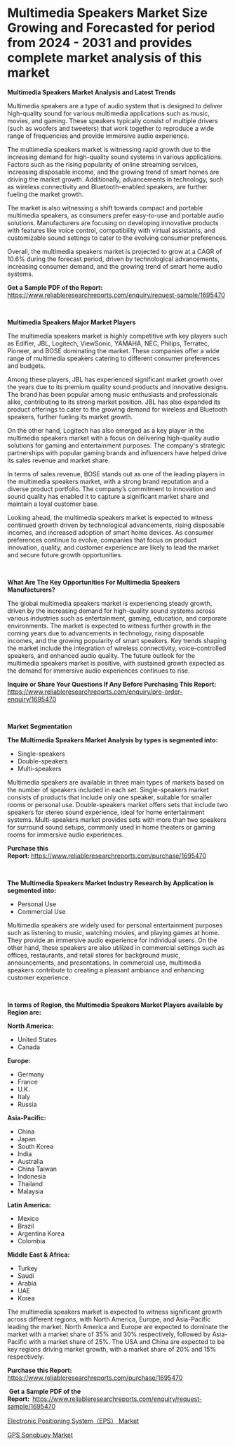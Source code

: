 <p><h1>Multimedia Speakers Market Size Growing and Forecasted for period from 2024 - 2031 and provides complete market analysis of this market</h1></p><p><strong>Multimedia Speakers Market Analysis and Latest Trends</strong></p>
<p><p>Multimedia speakers are a type of audio system that is designed to deliver high-quality sound for various multimedia applications such as music, movies, and gaming. These speakers typically consist of multiple drivers (such as woofers and tweeters) that work together to reproduce a wide range of frequencies and provide immersive audio experience.</p><p>The multimedia speakers market is witnessing rapid growth due to the increasing demand for high-quality sound systems in various applications. Factors such as the rising popularity of online streaming services, increasing disposable income, and the growing trend of smart homes are driving the market growth. Additionally, advancements in technology, such as wireless connectivity and Bluetooth-enabled speakers, are further fueling the market growth.</p><p>The market is also witnessing a shift towards compact and portable multimedia speakers, as consumers prefer easy-to-use and portable audio solutions. Manufacturers are focusing on developing innovative products with features like voice control, compatibility with virtual assistants, and customizable sound settings to cater to the evolving consumer preferences.</p><p>Overall, the multimedia speakers market is projected to grow at a CAGR of 10.6% during the forecast period, driven by technological advancements, increasing consumer demand, and the growing trend of smart home audio systems.</p></p>
<p><strong>Get a Sample PDF of the Report:&nbsp;</strong> <a href="https://www.reliableresearchreports.com/enquiry/request-sample/1695470">https://www.reliableresearchreports.com/enquiry/request-sample/1695470</a></p>
<p>&nbsp;</p>
<p><strong>Multimedia Speakers Major Market Players</strong></p>
<p><p>The multimedia speakers market is highly competitive with key players such as Edifier, JBL, Logitech, ViewSonic, YAMAHA, NEC, Philips, Terratec, Pioneer, and BOSE dominating the market. These companies offer a wide range of multimedia speakers catering to different consumer preferences and budgets.</p><p>Among these players, JBL has experienced significant market growth over the years due to its premium quality sound products and innovative designs. The brand has been popular among music enthusiasts and professionals alike, contributing to its strong market position. JBL has also expanded its product offerings to cater to the growing demand for wireless and Bluetooth speakers, further fueling its market growth.</p><p>On the other hand, Logitech has also emerged as a key player in the multimedia speakers market with a focus on delivering high-quality audio solutions for gaming and entertainment purposes. The company's strategic partnerships with popular gaming brands and influencers have helped drive its sales revenue and market share.</p><p>In terms of sales revenue, BOSE stands out as one of the leading players in the multimedia speakers market, with a strong brand reputation and a diverse product portfolio. The company’s commitment to innovation and sound quality has enabled it to capture a significant market share and maintain a loyal customer base.</p><p>Looking ahead, the multimedia speakers market is expected to witness continued growth driven by technological advancements, rising disposable incomes, and increased adoption of smart home devices. As consumer preferences continue to evolve, companies that focus on product innovation, quality, and customer experience are likely to lead the market and secure future growth opportunities.</p></p>
<p>&nbsp;</p>
<p><strong>What Are The Key Opportunities For Multimedia Speakers Manufacturers?</strong></p>
<p><p>The global multimedia speakers market is experiencing steady growth, driven by the increasing demand for high-quality sound systems across various industries such as entertainment, gaming, education, and corporate environments. The market is expected to witness further growth in the coming years due to advancements in technology, rising disposable incomes, and the growing popularity of smart speakers. Key trends shaping the market include the integration of wireless connectivity, voice-controlled speakers, and enhanced audio quality. The future outlook for the multimedia speakers market is positive, with sustained growth expected as the demand for immersive audio experiences continues to rise.</p></p>
<p><strong>Inquire or Share Your Questions If Any Before Purchasing This Report:</strong> <a href="https://www.reliableresearchreports.com/enquiry/pre-order-enquiry/1695470">https://www.reliableresearchreports.com/enquiry/pre-order-enquiry/1695470</a></p>
<p>&nbsp;</p>
<p><strong>Market Segmentation</strong></p>
<p><strong>The Multimedia Speakers Market Analysis by types is segmented into:</strong></p>
<p><ul><li>Single-speakers</li><li>Double-speakers</li><li>Multi-speakers</li></ul></p>
<p><p>Multimedia speakers are available in three main types of markets based on the number of speakers included in each set. Single-speakers market consists of products that include only one speaker, suitable for smaller rooms or personal use. Double-speakers market offers sets that include two speakers for stereo sound experience, ideal for home entertainment systems. Multi-speakers market provides sets with more than two speakers for surround sound setups, commonly used in home theaters or gaming rooms for immersive audio experiences.</p></p>
<p><strong>Purchase this Report:&nbsp;</strong><a href="https://www.reliableresearchreports.com/purchase/1695470">https://www.reliableresearchreports.com/purchase/1695470</a></p>
<p>&nbsp;</p>
<p><strong>The Multimedia Speakers Market Industry Research by Application is segmented into:</strong></p>
<p><ul><li>Personal Use</li><li>Commercial Use</li></ul></p>
<p><p>Multimedia speakers are widely used for personal entertainment purposes such as listening to music, watching movies, and playing games at home. They provide an immersive audio experience for individual users. On the other hand, these speakers are also utilized in commercial settings such as offices, restaurants, and retail stores for background music, announcements, and presentations. In commercial use, multimedia speakers contribute to creating a pleasant ambiance and enhancing customer experience.</p></p>
<p>&nbsp;</p>
<p><strong>In terms of Region, the Multimedia Speakers Market Players available by Region are:</strong></p>
<p>
    <p> <strong> North America: </strong>
        <ul>
            <li>United States</li>
            <li>Canada</li>
        </ul>
        </p> 
    <p> <strong> Europe: </strong>
        <ul>
            <li>Germany</li>
            <li>France</li>
            <li>U.K.</li>
            <li>Italy</li>
            <li>Russia</li>
        </ul>
        </p> 
    <p> <strong> Asia-Pacific: </strong>
        <ul>
            <li>China</li>
            <li>Japan</li>
            <li>South Korea</li>
            <li>India</li>
            <li>Australia</li>
            <li>China Taiwan</li>
            <li>Indonesia</li>
            <li>Thailand</li>
            <li>Malaysia</li>
        </ul>
        </p> 
    <p> <strong> Latin America: </strong>
        <ul>
            <li>Mexico</li>
            <li>Brazil</li>
            <li>Argentina Korea</li>
            <li>Colombia</li>
        </ul>
        </p> 
    <p> <strong> Middle East & Africa: </strong>
        <ul>
            <li>Turkey</li>
            <li>Saudi</li>
            <li>Arabia</li>
            <li>UAE</li>
            <li>Korea</li>
        </ul>
    </p>
    </p>
<p><p>The multimedia speakers market is expected to witness significant growth across different regions, with North America, Europe, and Asia-Pacific leading the market. North America and Europe are expected to dominate the market with a market share of 35% and 30% respectively, followed by Asia-Pacific with a market share of 25%. The USA and China are expected to be key regions driving market growth, with a market share of 20% and 15% respectively.</p></p>
<p><strong>Purchase this Report: </strong><a href="https://www.reliableresearchreports.com/purchase/1695470">https://www.reliableresearchreports.com/purchase/1695470</a></p>
<p>&nbsp;<strong>Get a Sample PDF of the Report:&nbsp;&nbsp;</strong><a href="https://www.reliableresearchreports.com/enquiry/request-sample/1695470">https://www.reliableresearchreports.com/enquiry/request-sample/1695470</a></p>
<p><strong></strong></p>
<p><p><a href="https://issuu.com/reportprime-2/docs/electronic-positioning-systemeps-market-size-2030.">Electronic Positioning System（EPS） Market</a></p><p><a href="https://issuu.com/reportprime-2/docs/gps-sonobuoy-market-size-2030.pptx">GPS Sonobuoy Market</a></p></p>